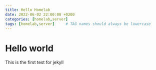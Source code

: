 ```yaml
---
title: Hello Homelab
date: 2022-06-02 22:00:00 +0200
categories: [homelab,server]
tags: [homelab,server]     # TAG names should always be lowercase
---
```


# Hello world

This is the first test for jekyll
